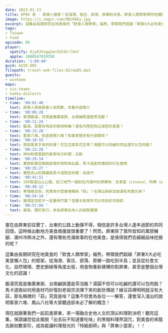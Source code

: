 ```yaml
---
date: 2022-01-13
title: EP85 真 · 屏東小當家！從海港、客庄、部落、原鄉到半島，飲食人類學家帶你吃爆國境之南！ ft. 福熊
image: https://i.imgur.com/9Bz0GEx.jpg
excerpt: 這集由長期研究在地美食的「飲食人類學家」福熊，帶領我們超越「屏東X大必吃美食懶人包」的框架，從海港、客庄、部落、原鄉一路吃到半島；並且從社會文化、自然環境、歷史脈絡等角度出發，用食物重新建構你對屏東、甚至是整個台灣文化的認識！
tags:
- Taiwan
- Food
episode: 85
player:
  spotify: 0jy0JVvgq2enIU54trlOxY
  apple: 1000547819358
duration: '1:00:40'
guid: GUID-085
filepath: travel-wok-files-02/ep85.mp3
guests:
- winteam
maps:
- six-teams
- hakka-dialects
timeline:
- time: '00:01:40 '
  text: 屏東人與偽屏東人相見歡，本集內容簡介
- time: '00:06:28 '
  text: 東港飯湯，究竟是像廣東粥、台南鹹粥還是茶泡飯？
- time: '00:11:24 '
  text: 飯湯，其實有特定的使用時機？還有內陸型與沿海型的差異？
- time: '00:15:28 '
  text: 客家六堆，到底是哪六堆？和客家歷史有什麼關係？
- time: '00:18:55 '
  text: 南部客家才有的料理！花生豆腐有花生嗎？湯圓可以吃鹹的而且還可以包肉餡？
- time: '00:23:20 '
  text: 神似粉漿蛋餅的客家地方料理：瓜粄
- time: '00:29:14 '
  text: 萬巒新厝加匏朗部落的夜祭與仙蛋，馬卡道創世傳說的衍生產物
- time: '00:35:27 '
  text: 萬巒赤山的隱藏版馬卡道限定料理：烏搓巧
- time: '00:41:51 '
  text: 185縣道沿山公路，從三地門一路到牡丹滿州的原鄉味：吉拿富（cinavu）、阿粺（abai），與部落創新料理推薦
- time: '00:48:12 '
  text: 車城綠豆蒜，究竟為什麼會被稱為「蒜」？在潮汕與新加坡還有失散兄弟？
- time: '00:54:14 '
  text: 誰規定包粽子一定要用竹葉？恆春半島常年可以吃到的月桃粽
- time: '00:57:04 '
  text: 最後，關於旅行，來自屏東在地人的誠摯建議
---
```

塞在由屏東前往墾丁、台東的公路上動彈不得，相信是許多台灣人逢年過節的共同回憶，這時候出動地方美食救援就很重要了！然而，屏東除了眾所皆知的萬巒豬腳、潮州冷熱冰之外，還有哪些充滿故事的在地美食，是值得我們去細細品味挖掘的呢？

這集由長期研究在地美食的「飲食人類學家」福熊，帶領我們超越「屏東X大必吃美食懶人包」的框架，從海港、客庄、部落、原鄉一路吃到半島；並且從社會文化、自然環境、歷史脈絡等角度出發，用食物重新建構你對屏東、甚至是整個台灣文化的認識！

飯湯究竟是像廣東粥、台南鹹粥還是茶泡飯？湯圓不但可以吃鹹的還可以包肉餡？馬卡道族如何用食材巧妙復刻老祖宗流傳下來的創世傳說？綠豆蒜裡明明就沒有大蒜，那名稱裡的「蒜」究竟是啥？這集不但會為各位一一解答，還會深入淺出的說明客家六堆、鳳山八社等大家聽過卻未必了解的概念！

現在就跟著我們一起前進屏東，來一場融合史地人文的頂尖料理對決吧！聽完這集，保證讓您從此擺脫「出去玩不知道要吃啥」的黑暗料理界詛咒，對美食的來龍去脈如數家珍，成為能讓料理發光的「特級廚師」與「屏東小當家」！！

